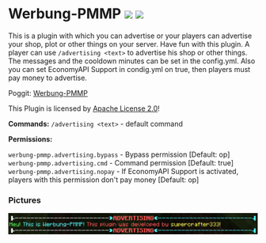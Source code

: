 
# Werbung-PMMP  [![](https://poggit.pmmp.io/shield.state/Werbung-PMMP)](https://poggit.pmmp.io/p/Werbung-PMMP) [![](https://poggit.pmmp.io/shield.dl/Werbung-PMMP)](https://poggit.pmmp.io/p/Werbung-PMMP)
This is a plugin with which you can advertise or your players can advertise your shop, plot or other things on your server. Have fun with this plugin. A player can use `/advertising <text>` to advertise his shop or other things. The messages and the cooldown minutes can be set in the config.yml. Also you can set EconomyAPI Support in condig.yml on true, then players must pay money to advertise.

Poggit: <a href="https://poggit.pmmp.io/p/Werbung-PMMP">Werbung-PMMP</a>


This Plugin is licensed by [Apache License 2.0](/LICENSE)!


**Commands:**
`/advertising <text>` - default command

**Permissions:**

`werbung-pmmp.advertising.bypass` - Bypass permission [Default: op]
`werbung-pmmp.advertising.cmd` - Command permission [Default: true]
`werbung-pmmp.advertising.nopay` - If EconomyAPI Support is activated, players with this permission don't pay money [Default: op]


### Pictures
<img src="https://github.com/supercrafter333/Werbung-PMMP/blob/master/werbung-pmmp-pic.png"></img> <br>
